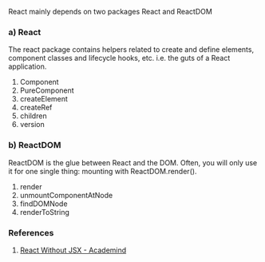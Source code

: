 React mainly depends on two packages React and ReactDOM

### a) React
The react package contains helpers related to create and define elements, component classes and lifecycle hooks, etc. i.e. the guts of a React application.

1. Component
2. PureComponent
3. createElement
4. createRef
5. children
6. version

### b) ReactDOM
ReactDOM is the glue between React and the DOM. Often, you will only use it for one single thing: mounting with ReactDOM.render().

1. render
2. unmountComponentAtNode
3. findDOMNode
4. renderToString

### References
1. [React Without JSX - Academind](https://www.youtube.com/watch?v=dUlz4tc9LSo)
